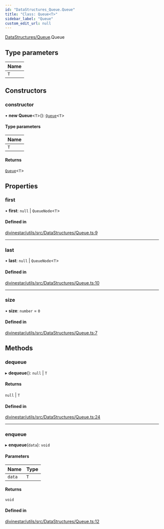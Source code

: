 ```yaml
---
id: "DataStructures_Queue.Queue"
title: "Class: Queue<T>"
sidebar_label: "Queue"
custom_edit_url: null
---
```


[DataStructures/Queue](../modules/DataStructures_Queue.md).Queue

## Type parameters

| Name |
| :------ |
| `T` |

## Constructors

### constructor

• **new Queue**\<`T`\>(): [`Queue`](DataStructures_Queue.Queue.md)\<`T`\>

#### Type parameters

| Name |
| :------ |
| `T` |

#### Returns

[`Queue`](DataStructures_Queue.Queue.md)\<`T`\>

## Properties

### first

• **first**: ``null`` \| `QueueNode`\<`T`\>

#### Defined in

[divinestar/utils/src/DataStructures/Queue.ts:9](https://github.com/lucasdamianjohnson/DivineVoxelEngine/blob/596fa7391478620ed460dfb4856ff0a763b91c49/divinestar/utils/src/DataStructures/Queue.ts#L9)

___

### last

• **last**: ``null`` \| `QueueNode`\<`T`\>

#### Defined in

[divinestar/utils/src/DataStructures/Queue.ts:10](https://github.com/lucasdamianjohnson/DivineVoxelEngine/blob/596fa7391478620ed460dfb4856ff0a763b91c49/divinestar/utils/src/DataStructures/Queue.ts#L10)

___

### size

• **size**: `number` = `0`

#### Defined in

[divinestar/utils/src/DataStructures/Queue.ts:7](https://github.com/lucasdamianjohnson/DivineVoxelEngine/blob/596fa7391478620ed460dfb4856ff0a763b91c49/divinestar/utils/src/DataStructures/Queue.ts#L7)

## Methods

### dequeue

▸ **dequeue**(): ``null`` \| `T`

#### Returns

``null`` \| `T`

#### Defined in

[divinestar/utils/src/DataStructures/Queue.ts:24](https://github.com/lucasdamianjohnson/DivineVoxelEngine/blob/596fa7391478620ed460dfb4856ff0a763b91c49/divinestar/utils/src/DataStructures/Queue.ts#L24)

___

### enqueue

▸ **enqueue**(`data`): `void`

#### Parameters

| Name | Type |
| :------ | :------ |
| `data` | `T` |

#### Returns

`void`

#### Defined in

[divinestar/utils/src/DataStructures/Queue.ts:12](https://github.com/lucasdamianjohnson/DivineVoxelEngine/blob/596fa7391478620ed460dfb4856ff0a763b91c49/divinestar/utils/src/DataStructures/Queue.ts#L12)
